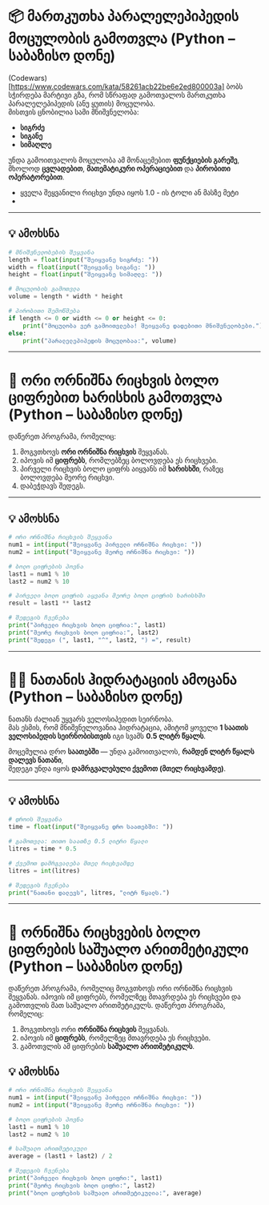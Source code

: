 # 📦 მართკუთხა პარალელეპიპედის მოცულობის გამოთვლა (Python – საბაზისო დონე)

(Codewars)[https://www.codewars.com/kata/58261acb22be6e2ed800003a]
ბობს სჭირდება მარტივი გზა, რომ სწრაფად გამოთვალოს მართკუთხა პარალელეპიპედის (ანუ ყუთის) მოცულობა.  
მისთვის ცნობილია სამი მნიშვნელობა:  

- **სიგრძე**
- **სიგანე**
- **სიმაღლე**

უნდა გამოითვალოს მოცულობა ამ მონაცემებით **ფუნქციების გარეშე**, მხოლოდ **ცვლადებით**, **მათემატიკური ოპერაციებით** და **პირობითი ოპერატორებით**.

- ყველა შეყვანილი რიცხვი უნდა იყოს 1.0 - ის ტოლი ან მასზე მეტი
- 
---

## 💡 ამოხსნა

```python
# მნიშვნელობების შეყვანა
length = float(input("შეიყვანე სიგრძე: "))
width = float(input("შეიყვანე სიგანე: "))
height = float(input("შეიყვანე სიმაღლე: "))

# მოცულობის გამოთვლა
volume = length * width * height

# პირობითი შემოწმება
if length <= 0 or width <= 0 or height <= 0:
    print("მოცულობა ვერ გამოითვლება! შეიყვანე დადებითი მნიშვნელობები.")
else:
    print("პარალელეპიპედის მოცულობაა:", volume)
```

---

# 🔢 ორი ორნიშნა რიცხვის ბოლო ციფრებით ხარისხის გამოთვლა (Python – საბაზისო დონე)

დაწერეთ პროგრამა, რომელიც:

1. მოგვთხოვს **ორი ორნიშნა რიცხვის** შეყვანას.  
2. იპოვის იმ **ციფრებს**, რომლებზეც ბოლოვდება ეს რიცხვები.  
3. პირველი რიცხვის ბოლო ციფრს აიყვანს იმ **ხარისხში**, რაზეც ბოლოვდება მეორე რიცხვი.  
4. დაბეჭდავს შედეგს.

---

## 💡 ამოხსნა

```python
# ორი ორნიშნა რიცხვის შეყვანა
num1 = int(input("შეიყვანე პირველი ორნიშნა რიცხვი: "))
num2 = int(input("შეიყვანე მეორე ორნიშნა რიცხვი: "))

# ბოლო ციფრების პოვნა
last1 = num1 % 10
last2 = num2 % 10

# პირველი ბოლო ციფრის აყვანა მეორე ბოლო ციფრის ხარისხში
result = last1 ** last2

# შედეგის ჩვენება
print("პირველი რიცხვის ბოლო ციფრია:", last1)
print("მეორე რიცხვის ბოლო ციფრია:", last2)
print("შედეგი (", last1, "^", last2, ") =", result)
```

--- 

# 🚴‍♂️ ნათანის ჰიდრატაციის ამოცანა (Python – საბაზისო დონე)

ნათანს ძალიან უყვარს ველოსიპედით სეირნობა.  
მას ესმის, რომ მნიშვნელოვანია ჰიდრატაცია, ამიტომ ყოველი **1 საათის ველოსიპედის სეირნობისთვის** იგი სვამს **0.5 ლიტრ წყალს**.

მოცემულია დრო **საათებში** — უნდა გამოითვალოს, **რამდენ ლიტრ წყალს დალევს ნათანი**,  
შედეგი უნდა იყოს **დამრგვალებული ქვემოთ (მთელ რიცხვამდე)**.

---

## 💡 ამოხსნა

```python
# დროის შეყვანა
time = float(input("შეიყვანე დრო საათებში: "))

# გამოთვლა: თითო საათზე 0.5 ლიტრი წყალი
litres = time * 0.5

# ქვემოთ დამრგვალება მთელ რიცხვამდე
litres = int(litres)

# შედეგის ჩვენება
print("ნათანი დალევს", litres, "ლიტრ წყალს.")
```


---

# 🔢 ორნიშნა რიცხვების ბოლო ციფრების საშუალო არითმეტიკული (Python – საბაზისო დონე)

დაწერეთ პროგრამა, რომელიც მოგვთხოვს ორი ორნიშნა რიცხვის შეყვანას. იპოვის იმ ციფრებს, რომელზეც მთავრდება ეს რიცხვები და გამოთვლის მათ საშუალო არითმეტიკულს.
დაწერეთ პროგრამა, რომელიც:

1. მოგვთხოვს ორი **ორნიშნა რიცხვის** შეყვანას.  
2. იპოვის იმ **ციფრებს**, რომელზეც მთავრდება ეს რიცხვები.  
3. გამოთვლის ამ ციფრების **საშუალო არითმეტიკულს**.


## 💡 ამოხსნა

```python
# ორი ორნიშნა რიცხვის შეყვანა
num1 = int(input("შეიყვანე პირველი ორნიშნა რიცხვი: "))
num2 = int(input("შეიყვანე მეორე ორნიშნა რიცხვი: "))

# ბოლო ციფრების პოვნა
last1 = num1 % 10
last2 = num2 % 10

# საშუალო არითმეტიკული
average = (last1 + last2) / 2

# შედეგის ჩვენება
print("პირველი რიცხვის ბოლო ციფრი:", last1)
print("მეორე რიცხვის ბოლო ციფრი:", last2)
print("ბოლო ციფრების საშუალო არითმეტიკულია:", average)
```